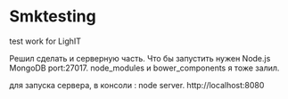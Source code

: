 # Smktesting
test work for LighIT

Решил сделать и серверную часть.
Что бы запустить нужен Node.js MongoDB port:27017.
node_modules и bower_components я тоже залил.

для запуска сервера, в консоли : node server. 
http://localhost:8080
